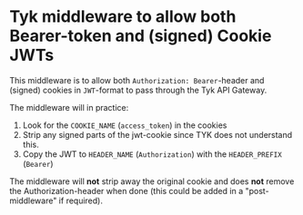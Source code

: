 # Tyk middleware to allow both Bearer-token and (signed) Cookie JWTs

This middleware is to allow both `Authorization: Bearer`-header and (signed) cookies in `JWT`-format to pass through the Tyk API Gateway.

The middleware will in practice:

1. Look for the `COOKIE_NAME` (`access_token`) in the cookies
1. Strip any signed parts of the jwt-cookie since TYK does not understand this.
1. Copy the JWT to `HEADER_NAME` (`Authorization`) with the `HEADER_PREFIX` (`Bearer`)

The middleware will **not** strip away the original cookie and does **not** remove the Authorization-header when done (this could be added in a "post-middleware" if required).
